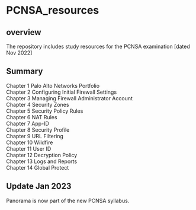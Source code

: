 # PCNSA_resources
 
## overview
The repository includes study resources for the PCNSA examination [dated Nov 2022]

## Summary
Chapter 1 Palo Alto Networks Portfolio<br>
Chapter 2 Configuring Initial Firewall Settings<br>
Chapter 3 Managing Firewall Administrator Account<br>
Chapter 4 Security Zones<br>
Chapter 5 Security Policy Rules<br>
Chapter 6 NAT Rules<br>
Chapter 7 App-ID<br>
Chapter 8 Security Profile<br>
Chapter 9 URL Filtering<br>
Chapter 10 Wildfire<br>
Chapter 11 User ID<br>
Chapter 12 Decryption Policy<br>
Chapter 13 Logs and Reports<br>
Chapter 14 Global Protect<br>

## Update Jan 2023
Panorama is now part of the new PCNSA syllabus.
